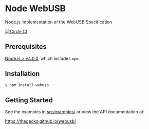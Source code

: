 # Node WebUSB
Node.js implementation of the WebUSB Specification

[![Circle CI](https://circleci.com/gh/thegecko/webusb.svg?style=shield)](https://circleci.com/gh/thegecko/webusb/)

## Prerequisites

[Node.js > v4.0.0](https://nodejs.org), which includes `npm`.

## Installation

```bash
$ npm install webusb
```

## Getting Started

See the examples in [src/examples/](https://github.com/thegecko/webusb/tree/master/src/examples/) or view the API documentation at:

https://thegecko.github.io/webusb/
